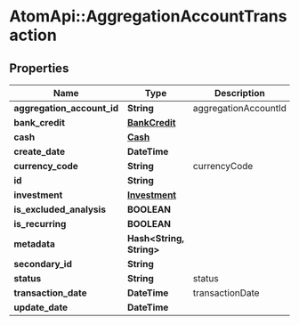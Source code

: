 # AtomApi::AggregationAccountTransaction

## Properties
Name | Type | Description | Notes
------------ | ------------- | ------------- | -------------
**aggregation_account_id** | **String** | aggregationAccountId | [optional] 
**bank_credit** | [**BankCredit**](BankCredit.md) |  | [optional] 
**cash** | [**Cash**](Cash.md) |  | [optional] 
**create_date** | **DateTime** |  | [optional] 
**currency_code** | **String** | currencyCode | 
**id** | **String** |  | [optional] 
**investment** | [**Investment**](Investment.md) |  | [optional] 
**is_excluded_analysis** | **BOOLEAN** |  | [optional] 
**is_recurring** | **BOOLEAN** |  | [optional] 
**metadata** | **Hash&lt;String, String&gt;** |  | [optional] 
**secondary_id** | **String** |  | [optional] 
**status** | **String** | status | [optional] 
**transaction_date** | **DateTime** | transactionDate | 
**update_date** | **DateTime** |  | [optional] 


